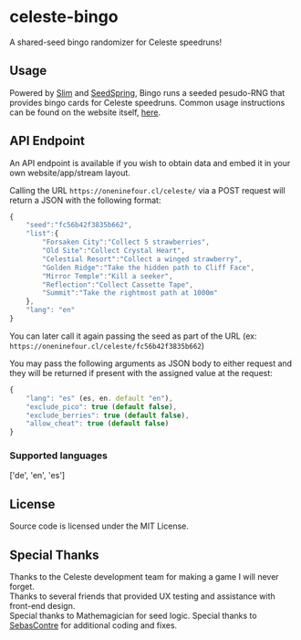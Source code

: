 # celeste-bingo
A shared-seed bingo randomizer for Celeste speedruns!

## Usage

Powered by [Slim](https://www.slimframework.com/) and [SeedSpring](https://github.com/paragonie/seedspring), Bingo runs a seeded pesudo-RNG that provides bingo cards for Celeste speedruns. Common usage instructions can be found on the website itself, [here](https://oneninefour.cl/celeste/).

## API Endpoint

An API endpoint is available if you wish to obtain data and embed it in your own website/app/stream layout.

Calling the URL `https://oneninefour.cl/celeste/` via a POST request will return a JSON with the following format:

```javascript
{
    "seed":"fc56b42f3835b662",
    "list":{
        "Forsaken City":"Collect 5 strawberries",
        "Old Site":"Collect Crystal Heart",
        "Celestial Resort":"Collect a winged strawberry",
        "Golden Ridge":"Take the hidden path to Cliff Face",
        "Mirror Temple":"Kill a seeker",
        "Reflection":"Collect Cassette Tape",
        "Summit":"Take the rightmost path at 1000m"
    },
    "lang": "en"
}
```

You can later call it again passing the seed as part of the URL (ex: `https://oneninefour.cl/celeste/fc56b42f3835b662`)

You may pass the following arguments as JSON body to either request and they will be returned if present with the assigned value at the request:

```javascript
{
    "lang": "es" (es, en. default "en"),
    "exclude_pico": true (default false),
    "exclude_berries": true (default false),
    "allow_cheat": true (default false)
}
```

### Supported languages
['de', 'en', 'es']

## License

Source code is licensed under the MIT License.

## Special Thanks

Thanks to the Celeste development team for making a game I will never forget.  
Thanks to several friends that provided UX testing and assistance with front-end design.  
Special thanks to Mathemagician for seed logic.
Special thanks to [SebasContre](https://twitter.com/sebascontre) for additional coding and fixes.
